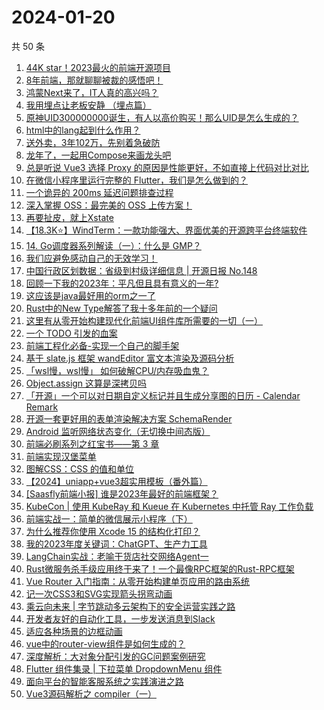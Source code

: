 # 2024-01-20

共 50 条

<!-- BEGIN JUEJIN -->
<!-- 最后更新时间 2024-01-20 03:03:00 +0800 -->
1. [44K star！2023最火的前端开源项目](https://juejin.cn/post/7324750282859528229)
1. [8年前端，那就聊聊被裁的感悟吧！](https://juejin.cn/post/7325317404551462938)
1. [鸿蒙Next来了，IT人真的高兴吗？](https://juejin.cn/post/7324980656994615330)
1. [我用埋点让老板安静 （埋点篇）](https://juejin.cn/post/7324334380373426227)
1. [原神UID300000000诞生，有人以高价购买！那么UID是怎么生成的？](https://juejin.cn/post/7324633501244063782)
1. [html中的lang起到什么作用？](https://juejin.cn/post/7324750286329282597)
1. [送外卖，3年102万，先别着急破防](https://juejin.cn/post/7325132036242882586)
1. [龙年了，一起用Compose来画龙头吧](https://juejin.cn/post/7325132087282384923)
1. [总是听说 Vue3 选择 Proxy 的原因是性能更好，不如直接上代码对比对比](https://juejin.cn/post/7324141201802821672)
1. [在微信小程序里运行完整的 Flutter，我们是怎么做到的？](https://juejin.cn/post/7324923422295670834)
1. [一个诡异的 200ms 延迟问题排查过程](https://juejin.cn/post/7323484289355399231)
1. [深入掌握 OSS：最完美的 OSS 上传方案！](https://juejin.cn/post/7325495635455868938)
1. [再要扯皮，就上Xstate](https://juejin.cn/post/7324624772978425868)
1. [【18.3K⭐】WindTerm：一款功能强大、界面优美的开源跨平台终端软件](https://juejin.cn/post/7324630101873901603)
1. [14. Go调度器系列解读（一）：什么是 GMP？](https://juejin.cn/post/7324931501926875170)
1. [我们应避免感动自己的无效学习！](https://juejin.cn/post/7324750284190105651)
1. [中国行政区划数据：省级到村级详细信息 | 开源日报 No.148](https://juejin.cn/post/7324750282859036709)
1. [回顾一下我的2023年：平凡但且具有意义的一年?](https://juejin.cn/post/7324630101873868835)
1. [这应该是java最好用的orm之一了](https://juejin.cn/post/7324889553508335656)
1. [Rust中的New Type解答了我十多年前的一个疑问](https://juejin.cn/post/7323948056264441908)
1. [这里有从零开始构建现代化前端UI组件库所需要的一切（一）](https://juejin.cn/post/7324011329883045915)
1. [一个 TODO 引发的血案](https://juejin.cn/post/7325271065831292928)
1. [前端工程化必备-实现一个自己的脚手架](https://juejin.cn/post/7323484289355350079)
1. [基于 slate.js 框架 wandEditor 富文本渲染及源码分析](https://juejin.cn/post/7324528599779835930)
1. [「wsl慢，wsl慢」 如何破解CPU/内存吸血鬼？](https://juejin.cn/post/7324186292297891890)
1. [Object.assign 这算是深拷贝吗](https://juejin.cn/post/7325040809697591296)
1. [「开源」一个可以对日期自定义标记并且生成分享图的日历 - Calendar Remark](https://juejin.cn/post/7324862242335260724)
1. [开源一套更好用的表单渲染解决方案 SchemaRender](https://juejin.cn/post/7323844835826319412)
1. [Android 监听网络状态变化（无切换中间态版）](https://juejin.cn/post/7324345717908717587)
1. [前端必刷系列之红宝书——第 3 章](https://juejin.cn/post/7324992318418010175)
1. [ 前端实现汉堡菜单](https://juejin.cn/post/7325040809698656256)
1. [图解CSS：CSS 的值和单位](https://juejin.cn/post/7324680413926834215)
1. [【2024】uniapp+vue3超实用模板（番外篇）](https://juejin.cn/post/7325287148009357338)
1. [[Saasfly前端小报] 谁是2023年最好的前端框架？](https://juejin.cn/post/7324992318417666111)
1. [KubeCon | 使用 KubeRay 和 Kueue 在 Kubernetes 中托管 Ray 工作负载](https://juejin.cn/post/7324507594352934912)
1. [前端实战一：简单的微信展示小程序（下）](https://juejin.cn/post/7325242594653323300)
1. [为什么推荐你使用 Xcode 15 的结构化打印？](https://juejin.cn/post/7324859567349710859)
1. [我的2023年度关键词：ChatGPT、生产力工具](https://juejin.cn/post/7324889553508122664)
1. [LangChain实战：老喻干货店社交网络Agent一](https://juejin.cn/post/7325261939432063012)
1. [Rust微服务杀手级应用终于来了！一个最像RPC框架的Rust-RPC框架](https://juejin.cn/post/7324962205424877619)
1. [Vue Router 入门指南：从零开始构建单页应用的路由系统](https://juejin.cn/post/7324939118244266011)
1. [记一次CSS3和SVG实现箭头拐弯动画](https://juejin.cn/post/7324866317206126642)
1. [乘云向未来 | 字节跳动多云架构下的安全运营实践之路](https://juejin.cn/post/7325063949947617299)
1. [开发者友好的自动化工具，一步发送消息到Slack](https://juejin.cn/post/7324869701000183817)
1. [适应各种场景的边框动画](https://juejin.cn/post/7323969107376177152)
1. [vue中的router-view组件是如何生成的？](https://juejin.cn/post/7325255455289409570)
1. [深度解析：大对象分配引发的GC问题案例研究](https://juejin.cn/post/7325236250310426675)
1. [Flutter 组件集录 | 下拉菜单 DropdownMenu 组件](https://juejin.cn/post/7325132211311673370)
1. [面向平台的智能客服系统之实践演进之路](https://juejin.cn/post/7324384155231223862)
1. [Vue3源码解析之 compiler（一）](https://juejin.cn/post/7323539673346555943)
<!-- END JUEJIN -->